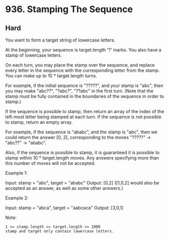 # 936. Stamping The Sequence

## Hard

You want to form a target string of lowercase letters.

At the beginning, your sequence is target.length '?' marks.  You also have a stamp of lowercase letters.

On each turn, you may place the stamp over the sequence, and replace every letter in the sequence with the corresponding letter from the stamp.  You can make up to 10 * target.length turns.

For example, if the initial sequence is "?????", and your stamp is "abc",  then you may make "abc??", "?abc?", "??abc" in the first turn.  (Note that the stamp must be fully contained in the boundaries of the sequence in order to stamp.)

If the sequence is possible to stamp, then return an array of the index of the left-most letter being stamped at each turn.  If the sequence is not possible to stamp, return an empty array.

For example, if the sequence is "ababc", and the stamp is "abc", then we could return the answer [0, 2], corresponding to the moves "?????" -> "abc??" -> "ababc".

Also, if the sequence is possible to stamp, it is guaranteed it is possible to stamp within 10 * target.length moves.  Any answers specifying more than this number of moves will not be accepted.

 

Example 1:

Input: stamp = "abc", target = "ababc"
Output: [0,2]
([1,0,2] would also be accepted as an answer, as well as some other answers.)

Example 2:

Input: stamp = "abca", target = "aabcaca"
Output: [3,0,1]

 

Note:

    1 <= stamp.length <= target.length <= 1000
    stamp and target only contain lowercase letters.
